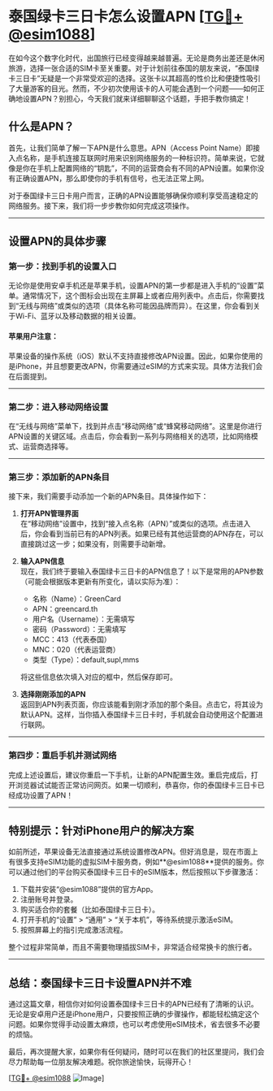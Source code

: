 # 泰国绿卡三日卡怎么设置APN [[TG💪+ @esim1088](https://t.me/s/esim1088)]

在如今这个数字化时代，出国旅行已经变得越来越普遍。无论是商务出差还是休闲旅游，选择一张合适的SIM卡至关重要。对于计划前往泰国的朋友来说，“泰国绿卡三日卡”无疑是一个非常受欢迎的选择。这张卡以其超高的性价比和便捷性吸引了大量游客的目光。然而，不少初次使用该卡的人可能会遇到一个问题——如何正确地设置APN？别担心，今天我们就来详细聊聊这个话题，手把手教你搞定！

## 什么是APN？

首先，让我们简单了解一下APN是什么意思。APN（Access Point Name）即接入点名称，是手机连接互联网时用来识别网络服务的一种标识符。简单来说，它就像是你在手机上配置网络的“钥匙”，不同的运营商会有不同的APN设置。如果你没有正确设置APN，那么即使你的手机有信号，也无法正常上网。

对于泰国绿卡三日卡用户而言，正确的APN设置能够确保你顺利享受高速稳定的网络服务。接下来，我们将一步步教你如何完成这项操作。

---

## 设置APN的具体步骤

### 第一步：找到手机的设置入口

无论你是使用安卓手机还是苹果手机，设置APN的第一步都是进入手机的“设置”菜单。通常情况下，这个图标会出现在主屏幕上或者应用列表中。点击后，你需要找到“无线与网络”或类似的选项（具体名称可能因品牌而异）。在这里，你会看到关于Wi-Fi、蓝牙以及移动数据的相关设置。

#### 苹果用户注意：
苹果设备的操作系统（iOS）默认不支持直接修改APN设置。因此，如果你使用的是iPhone，并且想要更改APN，你需要通过eSIM的方式来实现。具体方法我们会在后面提到。

---

### 第二步：进入移动网络设置

在“无线与网络”菜单下，找到并点击“移动网络”或“蜂窝移动网络”。这里是你进行APN设置的关键区域。点击后，你会看到一系列与网络相关的选项，比如网络模式、运营商选择等。

---

### 第三步：添加新的APN条目

接下来，我们需要手动添加一个新的APN条目。具体操作如下：

1. **打开APN管理界面**  
   在“移动网络”设置中，找到“接入点名称（APN）”或类似的选项。点击进入后，你会看到当前已有的APN列表。如果已经有其他运营商的APN存在，可以直接跳过这一步；如果没有，则需要手动新增。

2. **输入APN信息**  
   现在，我们终于要输入泰国绿卡三日卡的APN信息了！以下是常用的APN参数（可能会根据版本更新有所变化，请以实际为准）：
   - 名称（Name）：GreenCard
   - APN：greencard.th
   - 用户名（Username）：无需填写
   - 密码（Password）：无需填写
   - MCC：413（代表泰国）
   - MNC：020（代表运营商）
   - 类型（Type）：default,supl,mms

   将这些信息依次填入对应的框中，然后保存即可。

3. **选择刚刚添加的APN**  
   返回到APN列表页面，你应该能看到刚才添加的那个条目。点击它，将其设为默认APN。这样，当你插入泰国绿卡三日卡时，手机就会自动使用这个配置进行联网。

---

### 第四步：重启手机并测试网络

完成上述设置后，建议你重启一下手机，让新的APN配置生效。重启完成后，打开浏览器试试能否正常访问网页。如果一切顺利，恭喜你，你的泰国绿卡三日卡已经成功设置了APN！

---

## 特别提示：针对iPhone用户的解决方案

如前所述，苹果设备无法直接通过系统设置修改APN。但好消息是，现在市面上有很多支持eSIM功能的虚拟SIM卡服务商，例如**@esim1088**提供的服务。你可以通过他们的平台购买泰国绿卡三日卡的eSIM版本，然后按照以下步骤激活：

1. 下载并安装“@esim1088”提供的官方App。
2. 注册账号并登录。
3. 购买适合你的套餐（比如泰国绿卡三日卡）。
4. 打开手机的“设置” > “通用” > “关于本机”，等待系统提示激活eSIM。
5. 按照屏幕上的指引完成激活流程。

整个过程非常简单，而且不需要物理插拔SIM卡，非常适合经常换卡的旅行者。

---

## 总结：泰国绿卡三日卡设置APN并不难

通过这篇文章，相信你对如何设置泰国绿卡三日卡的APN已经有了清晰的认识。无论是安卓用户还是iPhone用户，只要按照正确的步骤操作，都能轻松搞定这个问题。如果你觉得手动设置太麻烦，也可以考虑使用eSIM技术，省去很多不必要的烦恼。

最后，再次提醒大家，如果你有任何疑问，随时可以在我们的社区里提问，我们会尽力帮助每一位朋友解决难题。祝你旅途愉快，玩得开心！

[[TG💪+ @esim1088](https://t.me/s/esim1088) ![Image](https://i.postimg.cc/4NQfJmqS/Snipaste-2025-05-13-00-14-12.png)]